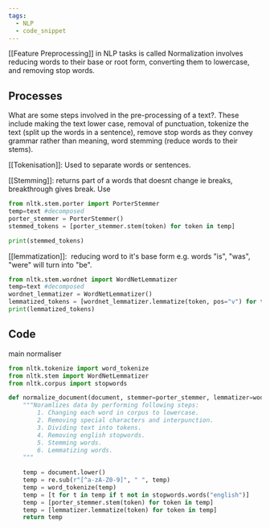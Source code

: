 ```yaml
---
tags:
  - NLP
  - code_snippet
---
```

[[Feature Preprocessing]] in NLP tasks is called Normalization involves reducing words to their base or root form, converting them to lowercase, and removing stop words.
## Processes

What are some steps involved in the pre-processing of a text?.  These include  making the text lower case, removal of punctuation, tokenize the text (split up the words in a sentence), remove stop words as they convey grammar rather than meaning, word stemming (reduce words to their stems).

[[Tokenisation]]: Used to separate words or sentences.

[[Stemming]]: returns part of a words that doesnt change ie breaks, breakthrough gives break. Use 

```python
from nltk.stem.porter import PorterStemmer
temp=text #decomposed
porter_stemmer = PorterStemmer()
stemmed_tokens = [porter_stemmer.stem(token) for token in temp]

print(stemmed_tokens)
```

[[lemmatization]]:  reducing word to it's base form e.g. words "is", "was", "were" will turn into "be".

```python
from nltk.stem.wordnet import WordNetLemmatizer
temp=text #decomposed
wordnet_lemmatizer = WordNetLemmatizer()
lemmatized_tokens = [wordnet_lemmatizer.lemmatize(token, pos="v") for token in temp]
print(lemmatized_tokens)
```
## Code

main normaliser
```python
from nltk.tokenize import word_tokenize 
from nltk.stem import WordNetLemmatizer 
from nltk.corpus import stopwords

def normalize_document(document, stemmer=porter_stemmer, lemmatizer=wodnet_lemmatizer):
    """Noramlizes data by performing following steps:
        1. Changing each word in corpus to lowercase.
        2. Removing special characters and interpunction.
        3. Dividing text into tokens.
        4. Removing english stopwords.
        5. Stemming words.
        6. Lemmatizing words.
    """
    
    temp = document.lower()
    temp = re.sub(r"[^a-zA-Z0-9]", " ", temp)
    temp = word_tokenize(temp)
    temp = [t for t in temp if t not in stopwords.words("english")]
    temp = [porter_stemmer.stem(token) for token in temp]
    temp = [lemmatizer.lemmatize(token) for token in temp]
    return temp
```

